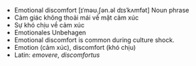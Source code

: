 - Emotional discomfort [ɪˈməʊ.ʃən.əl dɪsˈkʌmfət] Noun phrase  
- Cảm giác không thoải mái về mặt cảm xúc  
- Sự khó chịu về cảm xúc  
- Emotionales Unbehagen  
- Emotional discomfort is common during culture shock.  
- Emotion (cảm xúc), discomfort (khó chịu)  
- Latin: *emovere*, *discomfortus*